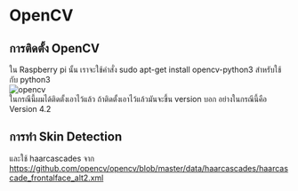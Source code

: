 # OpenCV
## การติดตั้ง OpenCV
   ใน Raspberry pi นั้น เราจะใช้คำสั่ง sudo apt-get install opencv-python3 สำหรับใช้กับ python3  
   ![opencv](https://user-images.githubusercontent.com/46487715/110500618-fa6daa80-812b-11eb-9609-9f23f039b1d3.png)  
   ในกรณีนี้ผมได้ติดตั้งเอาไว้แล้ว ถ้าติดตั้งเอาไว้แล้วมันจะขึ้น version บอก อย่างในกรณีนี้คือ Version 4.2
## การทำ Skin Detection  
   
   และใช้ haarcascades จาก https://github.com/opencv/opencv/blob/master/data/haarcascades/haarcascade_frontalface_alt2.xml
   
